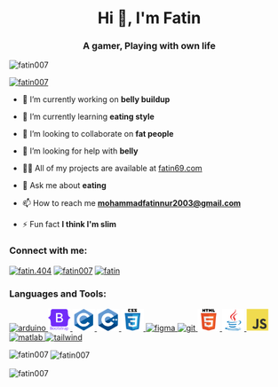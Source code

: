 <h1 align="center">Hi 👋, I'm Fatin</h1>
<h3 align="center">A gamer, Playing with own life</h3>

<p align="left"> <img src="https://komarev.com/ghpvc/?username=fatin007&label=Profile%20views&color=0e75b6&style=flat" alt="fatin007" /> </p>

<p align="left"> <a href="https://github.com/ryo-ma/github-profile-trophy"><img src="https://github-profile-trophy.vercel.app/?username=fatin007" alt="fatin007" /></a> </p>

- 🔭 I’m currently working on **belly buildup**

- 🌱 I’m currently learning **eating style**

- 👯 I’m looking to collaborate on **fat people**

- 🤝 I’m looking for help with **belly**

- 👨‍💻 All of my projects are available at [fatin69.com](fatin69.com)

- 💬 Ask me about **eating**

- 📫 How to reach me **mohammadfatinnur2003@gmail.com**

- ⚡ Fun fact **I think I'm slim**

<h3 align="left">Connect with me:</h3>
<p align="left">
<a href="https://fb.com/fatin.404" target="blank"><img align="center" src="https://raw.githubusercontent.com/rahuldkjain/github-profile-readme-generator/master/src/images/icons/Social/facebook.svg" alt="fatin.404" height="30" width="40" /></a>
<a href="https://www.codechef.com/users/fatin007" target="blank"><img align="center" src="https://cdn.jsdelivr.net/npm/simple-icons@3.1.0/icons/codechef.svg" alt="fatin007" height="30" width="40" /></a>
<a href="https://codeforces.com/profile/fatin" target="blank"><img align="center" src="https://raw.githubusercontent.com/rahuldkjain/github-profile-readme-generator/master/src/images/icons/Social/codeforces.svg" alt="fatin" height="30" width="40" /></a>
</p>

<h3 align="left">Languages and Tools:</h3>
<p align="left"> <a href="https://www.arduino.cc/" target="_blank" rel="noreferrer"> <img src="https://cdn.worldvectorlogo.com/logos/arduino-1.svg" alt="arduino" width="40" height="40"/> </a> <a href="https://getbootstrap.com" target="_blank" rel="noreferrer"> <img src="https://raw.githubusercontent.com/devicons/devicon/master/icons/bootstrap/bootstrap-plain-wordmark.svg" alt="bootstrap" width="40" height="40"/> </a> <a href="https://www.cprogramming.com/" target="_blank" rel="noreferrer"> <img src="https://raw.githubusercontent.com/devicons/devicon/master/icons/c/c-original.svg" alt="c" width="40" height="40"/> </a> <a href="https://www.w3schools.com/cpp/" target="_blank" rel="noreferrer"> <img src="https://raw.githubusercontent.com/devicons/devicon/master/icons/cplusplus/cplusplus-original.svg" alt="cplusplus" width="40" height="40"/> </a> <a href="https://www.w3schools.com/css/" target="_blank" rel="noreferrer"> <img src="https://raw.githubusercontent.com/devicons/devicon/master/icons/css3/css3-original-wordmark.svg" alt="css3" width="40" height="40"/> </a> <a href="https://www.figma.com/" target="_blank" rel="noreferrer"> <img src="https://www.vectorlogo.zone/logos/figma/figma-icon.svg" alt="figma" width="40" height="40"/> </a> <a href="https://git-scm.com/" target="_blank" rel="noreferrer"> <img src="https://www.vectorlogo.zone/logos/git-scm/git-scm-icon.svg" alt="git" width="40" height="40"/> </a> <a href="https://www.w3.org/html/" target="_blank" rel="noreferrer"> <img src="https://raw.githubusercontent.com/devicons/devicon/master/icons/html5/html5-original-wordmark.svg" alt="html5" width="40" height="40"/> </a> <a href="https://www.java.com" target="_blank" rel="noreferrer"> <img src="https://raw.githubusercontent.com/devicons/devicon/master/icons/java/java-original.svg" alt="java" width="40" height="40"/> </a> <a href="https://developer.mozilla.org/en-US/docs/Web/JavaScript" target="_blank" rel="noreferrer"> <img src="https://raw.githubusercontent.com/devicons/devicon/master/icons/javascript/javascript-original.svg" alt="javascript" width="40" height="40"/> </a> <a href="https://www.mathworks.com/" target="_blank" rel="noreferrer"> <img src="https://upload.wikimedia.org/wikipedia/commons/2/21/Matlab_Logo.png" alt="matlab" width="40" height="40"/> </a> <a href="https://tailwindcss.com/" target="_blank" rel="noreferrer"> <img src="https://www.vectorlogo.zone/logos/tailwindcss/tailwindcss-icon.svg" alt="tailwind" width="40" height="40"/> </a> </p>

<p><img align="left" src="https://github-readme-stats.vercel.app/api/top-langs?username=fatin007&show_icons=true&locale=en&layout=compact" alt="fatin007" /></p>

<p>&nbsp;<img align="center" src="https://github-readme-stats.vercel.app/api?username=fatin007&show_icons=true&locale=en" alt="fatin007" /></p>

<p><img align="center" src="https://github-readme-streak-stats.herokuapp.com/?user=fatin007&" alt="fatin007" /></p>
